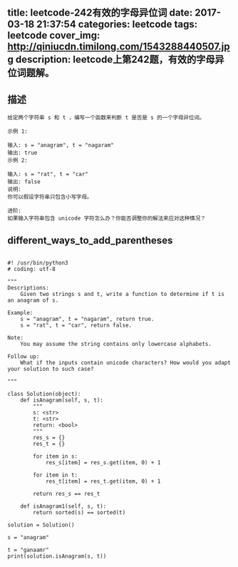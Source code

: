title: leetcode-242有效的字母异位词
date: 2017-03-18 21:37:54
categories: leetcode
tags: leetcode
cover_img: http://qiniucdn.timilong.com/1543288440507.jpg
description: leetcode上第242题，有效的字母异位词题解。
---
## 描述
```
给定两个字符串 s 和 t ，编写一个函数来判断 t 是否是 s 的一个字母异位词。

示例 1:

输入: s = "anagram", t = "nagaram"
输出: true
示例 2:

输入: s = "rat", t = "car"
输出: false
说明:
你可以假设字符串只包含小写字母。

进阶:
如果输入字符串包含 unicode 字符怎么办？你能否调整你的解法来应对这种情况？
```

## different_ways_to_add_parentheses

```

#! /usr/bin/python3
# coding: utf-8

"""
Descriptions:
    Given two strings s and t, write a function to determine if t is an anagram of s.  

Example: 
    s = "anagram", t = "nagaram", return true.  
    s = "rat", t = "car", return false.  

Note: 
    You may assume the string contains only lowercase alphabets.

Follow up:
    What if the inputs contain unicode characters? How would you adapt your solution to such case?

"""

class Solution(object):
    def isAnagram(self, s, t):
        """
        s: <str>
        t: <str>
        return: <bool>
        """
        res_s = {}
        res_t = {}

        for item in s:
            res_s[item] = res_s.get(item, 0) + 1

        for item in t:
            res_t[item] = res_t.get(item, 0) + 1

        return res_s == res_t

    def isAnagram1(self, s, t):
        return sorted(s) == sorted(t)

solution = Solution()

s = "anagram"

t = "ganaamr"
print(solution.isAnagram(s, t))

```
